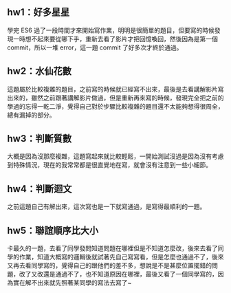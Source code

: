 ﻿## hw1：好多星星
學完 ES6 過了一段時間才來開始寫作業，明明是很簡單的題目，但要寫的時候發現一時想不起來要從哪下手，重新去看了影片才把回憶喚回，然後因為是第一個 commit，所以一堆 error，這一題 commit 了好多次才終於通過。

## hw2：水仙花數
這題屬於比較複雜的題目，之前寫的時候就已經寫不出來，最後是去看講解影片寫出來的，雖然之前跟著講解影片做過，但是重新再來寫的時候，發現完全把之前的學過的忘得一乾二淨，覺得自己對於步驟比較複雜的題目還不太能夠想得很周全，總有漏掉的部分。

## hw3：判斷質數
大概是因為沒那麼複雜，這題寫起來就比較輕鬆，一開始測試沒過是因為沒有考慮到特殊情況，現在的我常常都是很直覺地在寫，就會沒有注意到一些小細節。

## hw4：判斷迴文
之前這題自己有解出來，這次寫也是一下就寫通過，是寫得最順利的一題。

## hw5：聯誼順序比大小
卡最久的一題，去看了同學發問知道問題在哪裡但是不知道怎麼改，後來去看了同學的作業，知道大概寫的邏輯後就試著先自己寫寫看，但是怎麼也通過不了，後來又再去看同學寫的，覺得自己的跟他們的差不多，想說是不是甚麼位置擺錯的問題，改了又改還是通過不了，也不知道原因在哪裡，最後又看了一個同學寫的，因為實在解不出來就先照著某同學的寫法去寫了~
